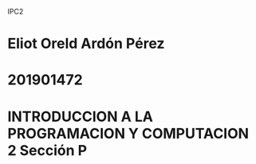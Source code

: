 IPC2
# Eliot Oreld Ardón Pérez
# 201901472
# INTRODUCCION A LA PROGRAMACION Y COMPUTACION 2 Sección P